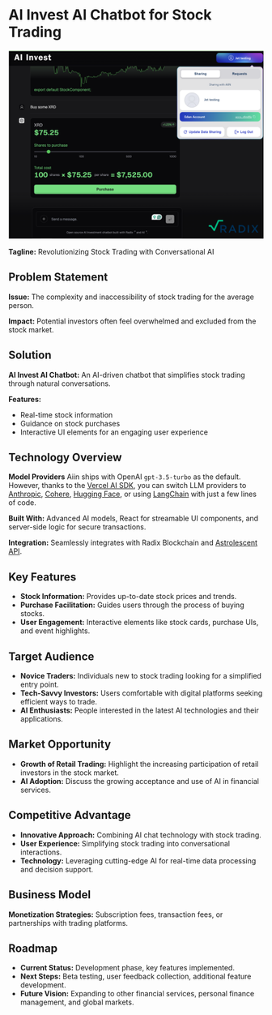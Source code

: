 # AI Invest AI Chatbot for Stock Trading

![Project Logo](Ai_invest.png) 

**Tagline:** Revolutionizing Stock Trading with Conversational AI

## Problem Statement

**Issue:** The complexity and inaccessibility of stock trading for the average person.

**Impact:** Potential investors often feel overwhelmed and excluded from the stock market.

## Solution

**AI Invest AI Chatbot:** An AI-driven chatbot that simplifies stock trading through natural conversations.

**Features:**
- Real-time stock information
- Guidance on stock purchases
- Interactive UI elements for an engaging user experience

## Technology Overview

**Model Providers** Aiin ships with OpenAI `gpt-3.5-turbo` as the default. However, thanks to the [Vercel AI SDK](https://sdk.vercel.ai/docs), you can switch LLM providers to [Anthropic](https://anthropic.com), [Cohere](https://cohere.com/), [Hugging Face](https://huggingface.co), or using [LangChain](https://js.langchain.com) with just a few lines of code.

**Built With:** Advanced AI models, React for streamable UI components, and server-side logic for secure transactions.

**Integration:** Seamlessly integrates with Radix Blockchain and [Astrolescent API](https://api.astrolescent.com/partner/hackathon/swap).

## Key Features

- **Stock Information:** Provides up-to-date stock prices and trends.
- **Purchase Facilitation:** Guides users through the process of buying stocks.
- **User Engagement:** Interactive elements like stock cards, purchase UIs, and event highlights.

## Target Audience

- **Novice Traders:** Individuals new to stock trading looking for a simplified entry point.
- **Tech-Savvy Investors:** Users comfortable with digital platforms seeking efficient ways to trade.
- **AI Enthusiasts:** People interested in the latest AI technologies and their applications.

## Market Opportunity

- **Growth of Retail Trading:** Highlight the increasing participation of retail investors in the stock market.
- **AI Adoption:** Discuss the growing acceptance and use of AI in financial services.

## Competitive Advantage

- **Innovative Approach:** Combining AI chat technology with stock trading.
- **User Experience:** Simplifying stock trading into conversational interactions.
- **Technology:** Leveraging cutting-edge AI for real-time data processing and decision support.

## Business Model

**Monetization Strategies:** Subscription fees, transaction fees, or partnerships with trading platforms.

## Roadmap

- **Current Status:** Development phase, key features implemented.
- **Next Steps:** Beta testing, user feedback collection, additional feature development.
- **Future Vision:** Expanding to other financial services, personal finance management, and global markets.


